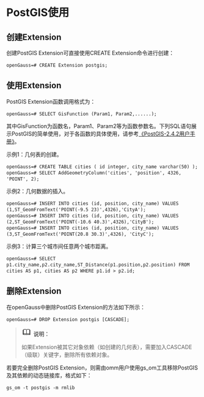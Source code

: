 # PostGIS使用

## 创建Extension<a name="section21088306113"></a>

创建PostGIS Extension可直接使用CREATE Extension命令进行创建：

```
openGauss=# CREATE Extension postgis;
```

## 使用Extension<a name="section107391050141118"></a>

PostGIS Extension函数调用格式为：

```
openGauss=# SELECT GisFunction (Param1, Param2,......);
```

其中GisFunction为函数名，Param1、Param2等为函数参数名。下列SQL语句展示PostGIS的简单使用，对于各函数的具体使用，请参考[《PostGIS-2.4.2用户手册》](https://download.osgeo.org/postgis/docs/postgis-2.4.2.pdf)。

示例1：几何表的创建。

```
openGauss=# CREATE TABLE cities ( id integer, city_name varchar(50) );
openGauss=# SELECT AddGeometryColumn('cities', 'position', 4326, 'POINT', 2);
```

示例2：几何数据的插入。

```
openGauss=# INSERT INTO cities (id, position, city_name) VALUES (1,ST_GeomFromText('POINT(-9.5 23)',4326),'CityA');
openGauss=# INSERT INTO cities (id, position, city_name) VALUES (2,ST_GeomFromText('POINT(-10.6 40.3)',4326),'CityB');
openGauss=# INSERT INTO cities (id, position, city_name) VALUES (3,ST_GeomFromText('POINT(20.8 30.3)',4326), 'CityC');
```

示例3：计算三个城市间任意两个城市距离。

```
openGauss=# SELECT p1.city_name,p2.city_name,ST_Distance(p1.position,p2.position) FROM cities AS p1, cities AS p2 WHERE p1.id > p2.id;
```

## 删除Extension<a name="section1587441381220"></a>

在openGauss中删除PostGIS Extension的方法如下所示：

```
openGauss=# DROP Extension postgis [CASCADE];
```

>![](public_sys-resources/icon-note.png) **说明：** 
>
>如果Extension被其它对象依赖（如创建的几何表），需要加入CASCADE（级联）关键字，删除所有依赖对象。

若要完全删除PostGIS Extension，则需由omm用户使用gs\_om工具移除PostGIS及其依赖的动态链接库，格式如下：

```
gs_om -t postgis -m rmlib
```

